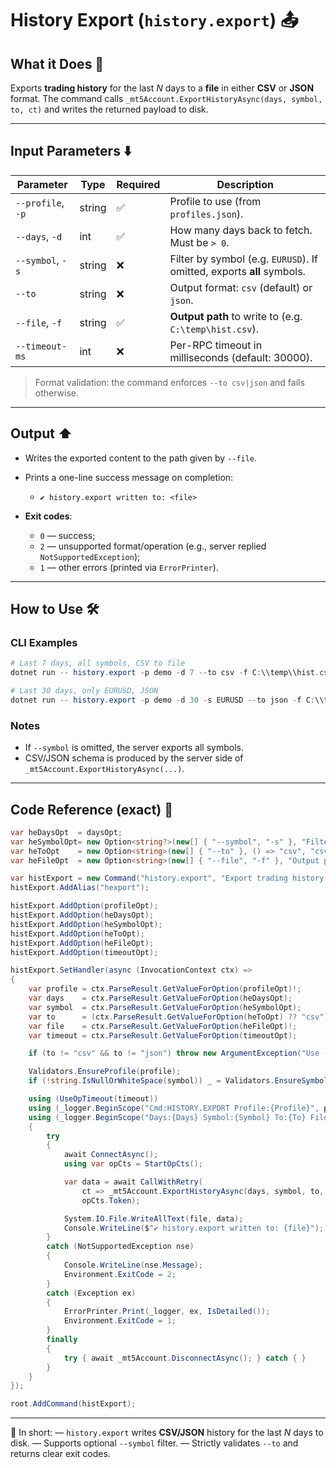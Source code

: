 # History Export (`history.export`) 📤

## What it Does 🎯

Exports **trading history** for the last *N* days to a **file** in either **CSV** or **JSON** format.
The command calls `_mt5Account.ExportHistoryAsync(days, symbol, to, ct)` and writes the returned payload to disk.

---

## Input Parameters ⬇️

| Parameter         | Type   | Required | Description                                                            |
| ----------------- | ------ | -------- | ---------------------------------------------------------------------- |
| `--profile`, `-p` | string | ✅        | Profile to use (from `profiles.json`).                                 |
| `--days`, `-d`    | int    | ✅        | How many days back to fetch. Must be `> 0`.                            |
| `--symbol`, `-s`  | string | ❌        | Filter by symbol (e.g. `EURUSD`). If omitted, exports **all** symbols. |
| `--to`            | string | ❌        | Output format: `csv` (default) or `json`.                              |
| `--file`, `-f`    | string | ✅        | **Output path** to write to (e.g. `C:\temp\hist.csv`).                 |
| `--timeout-ms`    | int    | ❌        | Per-RPC timeout in milliseconds (default: 30000).                      |

> Format validation: the command enforces `--to csv|json` and fails otherwise.

---

## Output ⬆️

* Writes the exported content to the path given by `--file`.
* Prints a one-line success message on completion:

  * `✔ history.export written to: <file>`
* **Exit codes**:

  * `0` — success;
  * `2` — unsupported format/operation (e.g., server replied `NotSupportedException`);
  * `1` — other errors (printed via `ErrorPrinter`).

---

## How to Use 🛠️

### CLI Examples

```powershell
# Last 7 days, all symbols, CSV to file
dotnet run -- history.export -p demo -d 7 --to csv -f C:\\temp\\hist.csv --timeout-ms 60000

# Last 30 days, only EURUSD, JSON
dotnet run -- history.export -p demo -d 30 -s EURUSD --to json -f C:\\temp\\eurusd-history.json
```

### Notes

* If `--symbol` is omitted, the server exports all symbols.
* CSV/JSON schema is produced by the server side of `_mt5Account.ExportHistoryAsync(...)`.

---

## Code Reference (exact) 🧩

```csharp
var heDaysOpt  = daysOpt;
var heSymbolOpt= new Option<string?>(new[] { "--symbol", "-s" }, "Filter by symbol (optional)");
var heToOpt    = new Option<string>(new[] { "--to" }, () => "csv", "csv|json");
var heFileOpt  = new Option<string>(new[] { "--file", "-f" }, "Output path") { IsRequired = true };

var histExport = new Command("history.export", "Export trading history (deals/orders) to CSV/JSON");
histExport.AddAlias("hexport");

histExport.AddOption(profileOpt);
histExport.AddOption(heDaysOpt);
histExport.AddOption(heSymbolOpt);
histExport.AddOption(heToOpt);
histExport.AddOption(heFileOpt);
histExport.AddOption(timeoutOpt);

histExport.SetHandler(async (InvocationContext ctx) =>
{
    var profile = ctx.ParseResult.GetValueForOption(profileOpt)!;
    var days    = ctx.ParseResult.GetValueForOption(heDaysOpt);
    var symbol  = ctx.ParseResult.GetValueForOption(heSymbolOpt);
    var to      = (ctx.ParseResult.GetValueForOption(heToOpt) ?? "csv").Trim().ToLowerInvariant();
    var file    = ctx.ParseResult.GetValueForOption(heFileOpt)!;
    var timeout = ctx.ParseResult.GetValueForOption(timeoutOpt);

    if (to != "csv" && to != "json") throw new ArgumentException("Use --to csv|json");

    Validators.EnsureProfile(profile);
    if (!string.IsNullOrWhiteSpace(symbol)) _ = Validators.EnsureSymbol(symbol);

    using (UseOpTimeout(timeout))
    using (_logger.BeginScope("Cmd:HISTORY.EXPORT Profile:{Profile}", profile))
    using (_logger.BeginScope("Days:{Days} Symbol:{Symbol} To:{To} File:{File}", days, symbol ?? "<any>", to, file))
    {
        try
        {
            await ConnectAsync();
            using var opCts = StartOpCts();

            var data = await CallWithRetry(
                ct => _mt5Account.ExportHistoryAsync(days, symbol, to, ct),
                opCts.Token);

            System.IO.File.WriteAllText(file, data);
            Console.WriteLine($"✔ history.export written to: {file}");
        }
        catch (NotSupportedException nse)
        {
            Console.WriteLine(nse.Message);
            Environment.ExitCode = 2;
        }
        catch (Exception ex)
        {
            ErrorPrinter.Print(_logger, ex, IsDetailed());
            Environment.ExitCode = 1;
        }
        finally
        {
            try { await _mt5Account.DisconnectAsync(); } catch { }
        }
    }
});

root.AddCommand(histExport);
```

---

📌 In short:
— `history.export` writes **CSV/JSON** history for the last *N* days to disk.
— Supports optional `--symbol` filter.
— Strictly validates `--to` and returns clear exit codes.
